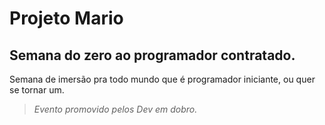# Projeto Mario 

## Semana do zero ao programador contratado.

Semana de imersão pra todo mundo que é programador iniciante, ou quer se tornar um.

> *Evento promovido pelos Dev em dobro.*
